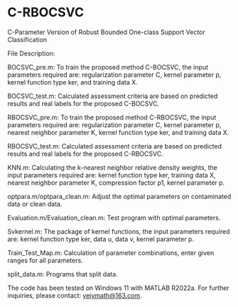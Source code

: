 # C-RBOCSVC
C-Parameter Version of Robust Bounded One-class Support Vector Classification

File Description:

BOCSVC_pre.m: To train the proposed method C-BOCSVC, the input parameters required are: regularization parameter C, kernel parameter p, kernel function type ker, and training data X.

BOCSVC_test.m: Calculated assessment criteria are based on predicted results and real labels for the proposed C-BOCSVC.

RBOCSVC_pre.m: To train the proposed method C-RBOCSVC, the input parameters required are: regularization parameter C, kernel parameter p, nearest neighbor parameter K, kernel function type ker, and training data X.

RBOCSVC_test.m: Calculated assessment criteria are based on predicted results and real labels for the proposed C-RBOCSVC.

KNN.m: Calculating the k-nearest neighbor relative density weights, the input parameters required are: kernel function type ker, training data X, nearest neighbor parameter K, compression factor p1, kernel parameter p.

optpara.m/optpara_clean.m: Adjust the optimal parameters on contaminated data or clean data.

Evaluation.m/Evaluation_clean.m: Test program with optimal parameters.

Svkernel.m: The package of kernel functions, the input parameters required are: kernel function type ker, data u, data v, kernel parameter p.

Train_Test_Map.m: Calculation of parameter combinations, enter given ranges for all parameters.

split_data.m: Programs that split data.

The code has been tested on Windows 11 with MATLAB R2022a. For further inquiries, please contact: yejymath@163.com.

